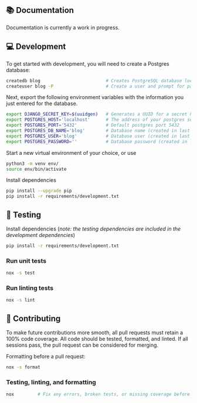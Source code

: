 ## 📚 Documentation

Documentation is currently a work in progress.

## 💻 Development

To get started with development, you will need to create a Postgres database:
```bash
createdb blog                         # Creates PostgreSQL database locally
createuser blog -P                    # Create a user and prompt for password
```

Next, export the following environment variables with the information you just entered for the database.

```bash
export DJANGO_SECRET_KEY=$(uuidgen)   # Generates a UUID for a secret key
export POSTGRES_HOST='localhost'      # The address of your postgres server
export POSTGRES_PORT='5432'           # Default postgres port 5432
export POSTGRES_DB_NAME='blog'        # Database name (created in last step)
export POSTGRES_USER='blog'           # Database user (created in last step)
export POSTGRES_PASSWORD=''           # Database password (created in last step)
```

Start a new virtual environment of your choice, or use
```bash
python3 -m venv env/
source env/bin/activate
```

Install dependencies
```bash
pip install --upgrade pip
pip install -r requirements/development.txt
```

## 🧪 Testing

Install dependencies (_note: the testing dependencies are included in the development dependencies_)
```bash
pip install -r requirements/development.txt
```

### Run unit tests
```bash
nox -s test
```

### Run linting tests
```bash
nox -s lint
```

## 🤝 Contributing

To make future contributions more smooth, all pull requests must retain a 100% code coverage. All code should be tested, formatted, and linted. If all sessions pass, the pull request can be considered for merging.

Formatting before a pull request:
```bash
nox -s format
```

### Testing, linting, and formatting
```bash
nox         # Fix any errors, broken tests, or missing coverage before submitting a PR
```
